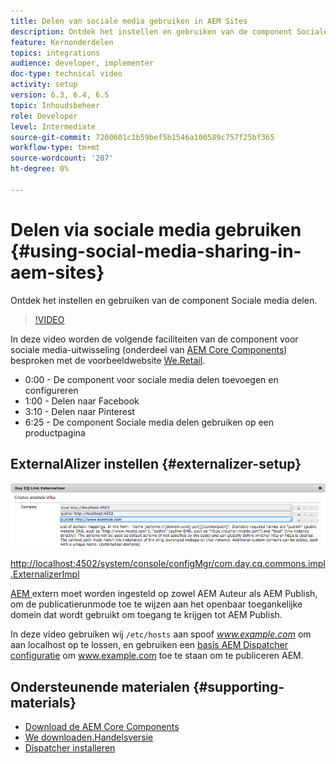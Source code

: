 ```yaml
---
title: Delen van sociale media gebruiken in AEM Sites
description: Ontdek het instellen en gebruiken van de component Sociale media delen.
feature: Kernonderdelen
topics: integrations
audience: developer, implementer
doc-type: technical video
activity: setup
version: 6.3, 6.4, 6.5
topic: Inhoudsbeheer
role: Developer
level: Intermediate
source-git-commit: 7200601c1b59bef5b1546a100589c757f25bf365
workflow-type: tm+mt
source-wordcount: '207'
ht-degree: 0%

---
```



# Delen via sociale media gebruiken {#using-social-media-sharing-in-aem-sites}

Ontdek het instellen en gebruiken van de component Sociale media delen.

>[!VIDEO](https://video.tv.adobe.com/v/18897/?quality=9&learn=on)

In deze video worden de volgende faciliteiten van de component voor sociale media-uitwisseling (onderdeel van [AEM Core Components](https://experienceleague.adobe.com/docs/experience-manager-core-components/using/introduction.html)) besproken met de voorbeeldwebsite [We.Retail](https://github.com/Adobe-Marketing-Cloud/aem-sample-we-retail#weretail).

* 0:00 - De component voor sociale media delen toevoegen en configureren
* 1:00 - Delen naar Facebook
* 3:10 - Delen naar Pinterest
* 6:25 - De component Sociale media delen gebruiken op een productpagina

## ExternalAlizer instellen {#externalizer-setup}

![Day CQ Link ExternalAlizer](assets/externalizer.png)

[http://localhost:4502/system/console/configMgr/com.day.cq.commons.impl.ExternalizerImpl](http://localhost:4502/system/console/configMgr/com.day.cq.commons.impl.ExternalizerImpl)

[AEM ](https://helpx.adobe.com/experience-manager/6-5/sites/developing/using/externalizer.html) extern moet worden ingesteld op zowel AEM Auteur als AEM Publish, om de publicatierunmode toe te wijzen aan het openbaar toegankelijke domein dat wordt gebruikt om toegang te krijgen tot AEM Publish.

In deze video gebruiken wij `/etc/hosts` aan spoof *www.example.com* om aan localhost op te lossen, en gebruiken een [basis AEM Dispatcher configuratie](https://experienceleague.adobe.com/docs/experience-manager-dispatcher/using/getting-started/dispatcher-install.html) om www.example.com toe te staan om te publiceren AEM.

## Ondersteunende materialen {#supporting-materials}

* [Download de AEM Core Components](https://github.com/adobe/aem-core-wcm-components/releases)
* [We downloaden.Handelsversie](https://github.com/Adobe-Marketing-Cloud/aem-sample-we-retail/releases)
* [Dispatcher installeren](https://experienceleague.adobe.com/docs/experience-manager-dispatcher/using/getting-started/dispatcher-install.html)

